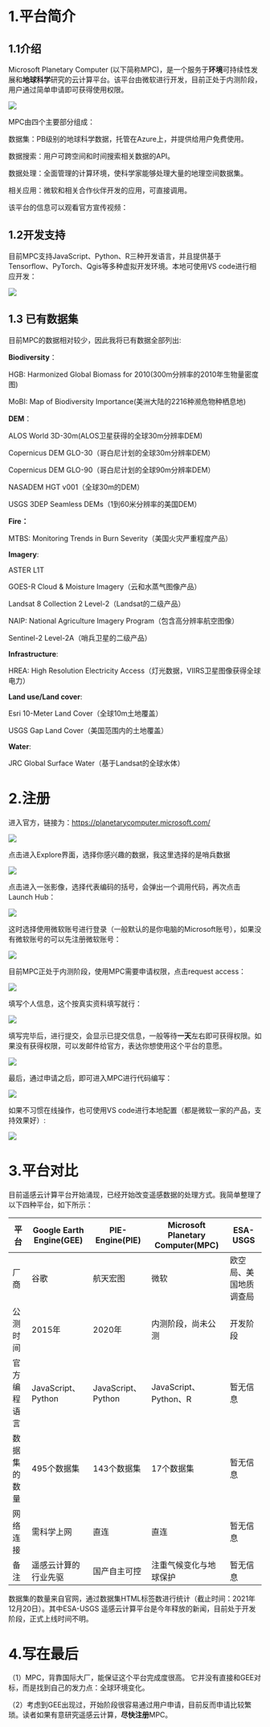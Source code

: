 # 1.平台简介

## 1.1介绍

Microsoft Planetary Computer (以下简称MPC)，是一个服务于**环境**可持续性发展和**地球科学**研究的云计算平台。该平台由微软进行开发，目前正处于内测阶段，用户通过简单申请即可获得使用权限。

![](https://gitee.com/kitmyfaceplease/image_upload/raw/master/image/20211220225209.png)

MPC由四个主要部分组成：

数据集：PB级别的地球科学数据，托管在Azure上，并提供给用户免费使用。

数据搜索：用户可跨空间和时间搜索相关数据的API。

数据处理：全面管理的计算环境，使科学家能够处理大量的地理空间数据集。

相关应用：微软和相关合作伙伴开发的应用，可直接调用。

该平台的信息可以观看官方宣传视频：



## 1.2开发支持

目前MPC支持JavaScript、Python、R三种开发语言，并且提供基于Tensorflow、PyTorch、Qgis等多种虚拟开发环境。本地可使用VS code进行相应开发：

![](https://gitee.com/kitmyfaceplease/image_upload/raw/master/image/20211220224006.png)

## 1.3 已有数据集

目前MPC的数据相对较少，因此我将已有数据全部列出:

**Biodiversity**：

HGB: Harmonized Global Biomass for 2010(300m分辨率的2010年生物量密度图)

MoBI: Map of Biodiversity Importance(美洲大陆的2216种濒危物种栖息地)

**DEM**：

ALOS World 3D-30m(ALOS卫星获得的全球30m分辨率DEM)

Copernicus DEM GLO-30（哥白尼计划的全球30m分辨率DEM）

Copernicus DEM GLO-90（哥白尼计划的全球90m分辨率DEM）

NASADEM HGT v001（全球30m的DEM）

USGS 3DEP Seamless DEMs（1到60米分辨率的美国DEM）

**Fire：**

MTBS: Monitoring Trends in Burn Severity（美国火灾严重程度产品）

**Imagery**:

ASTER L1T

GOES-R Cloud & Moisture Imagery（云和水蒸气图像产品）

Landsat 8 Collection 2 Level-2（Landsat的二级产品）

NAIP: National Agriculture Imagery Program（包含高分辨率航空图像）

Sentinel-2 Level-2A（哨兵卫星的二级产品）

**Infrastructure**:

HREA: High Resolution Electricity Access（灯光数据，VIIRS卫星图像获得全球电力）

**Land use/Land cover**:

Esri 10-Meter Land Cover（全球10m土地覆盖）

USGS Gap Land Cover（美国范围内的土地覆盖）

**Water**:

JRC Global Surface Water（基于Landsat的全球水体）

# 2.注册

进入官方，链接为：https://planetarycomputer.microsoft.com/

![](https://gitee.com/kitmyfaceplease/image_upload/raw/master/image/20211220230340.png)

点击进入Explore界面，选择你感兴趣的数据，我这里选择的是哨兵数据

![](https://gitee.com/kitmyfaceplease/image_upload/raw/master/image/20211220231117.png)

点击进入一张影像，选择代表编码的括号，会弹出一个调用代码，再次点击Launch Hub：

![](https://gitee.com/kitmyfaceplease/image_upload/raw/master/image/20211220231359.png)

这时选择使用微软账号进行登录（一般默认的是你电脑的Microsoft账号），如果没有微软账号的可以先注册微软账号：

![](https://gitee.com/kitmyfaceplease/image_upload/raw/master/image/20211220231527.png)

目前MPC正处于内测阶段，使用MPC需要申请权限，点击request access：

![](https://gitee.com/kitmyfaceplease/image_upload/raw/master/image/20211220231859.png)

填写个人信息，这个按真实资料填写就行：

![](https://gitee.com/kitmyfaceplease/image_upload/raw/master/image/20211220232045.png)

填写完毕后，进行提交，会显示已提交信息，一般等待**一天**左右即可获得权限。如果没有获得权限，可以发邮件给官方，表达你想使用这个平台的意愿。

![](https://gitee.com/kitmyfaceplease/image_upload/raw/master/image/20211220232300.png)

最后，通过申请之后，即可进入MPC进行代码编写：

![](https://gitee.com/kitmyfaceplease/image_upload/raw/master/image/20211220232516.png)

如果不习惯在线操作，也可使用VS code进行本地配置（都是微软一家的产品，支持效果好）:

![](https://gitee.com/kitmyfaceplease/image_upload/raw/master/image/20211220232719.png)

# 3.平台对比

目前遥感云计算平台开始涌现，已经开始改变遥感数据的处理方式。我简单整理了以下四种平台，如下所示：

| 平台         | Google Earth Engine(GEE) | PIE-Engine(PIE)    | Microsoft Planetary Computer(MPC) | ESA-USGS               |
| ------------ | ------------------------ | ------------------ | --------------------------------- | ---------------------- |
| 厂商         | 谷歌                     | 航天宏图           | 微软                              | 欧空局、美国地质调查局 |
| 公测时间     | 2015年                   | 2020年             | 内测阶段，尚未公测                | 开发阶段               |
| 官方编程语言 | JavaScript、Python       | JavaScript、Python | JavaScript、Python、R             | 暂无信息               |
| 数据集的数量 | 495个数据集              | 143个数据集        | 17个数据集                        | 暂无信息               |
| 网络连接     | 需科学上网               | 直连               | 直连                              | 暂无信息               |
| 备注         | 遥感云计算的行业先驱     | 国产自主可控       | 注重气候变化与地球保护            | 暂无信息               |

数据集的数量来自官网，通过数据集HTML标签数进行统计（截止时间：2021年12月20日）。其中ESA-USGS 遥感云计算平台是今年释放的新闻，目前处于开发阶段，正式上线时间不明。

# 4.写在最后

（1）MPC，背靠国际大厂，能保证这个平台完成度很高。 它并没有直接和GEE对标，而是找到自己的发力点：全球环境变化。

（2）考虑到GEE出现过，开始阶段很容易通过用户申请，目前反而申请比较繁琐。读者如果有意研究遥感云计算，**尽快注册**MPC。

